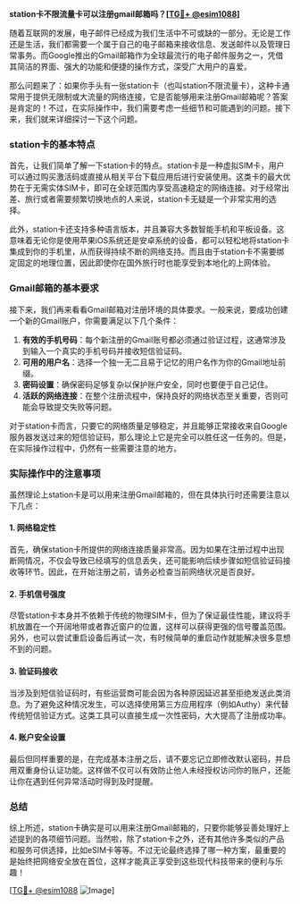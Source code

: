 **station卡不限流量卡可以注册gmail邮箱吗？[[TG💪+ @esim1088](https://t.me/s/esim1088)]**

随着互联网的发展，电子邮件已经成为我们生活中不可或缺的一部分。无论是工作还是生活，我们都需要一个属于自己的电子邮箱来接收信息、发送邮件以及管理日常事务。而Google推出的Gmail邮箱作为全球最流行的电子邮件服务之一，凭借其简洁的界面、强大的功能和便捷的操作方式，深受广大用户的喜爱。

那么问题来了：如果你手头有一张station卡（也叫station不限流量卡），这种卡通常用于提供无限制或大流量的网络连接，它是否能够用来注册Gmail邮箱呢？答案是肯定的！不过，在实际操作中，我们需要考虑一些细节和可能遇到的问题。接下来，我们就来详细探讨一下这个问题。

### station卡的基本特点

首先，让我们简单了解一下station卡的特点。station卡是一种虚拟SIM卡，用户可以通过购买激活码或直接从相关平台下载应用后进行安装使用。这类卡的最大优势在于无需实体SIM卡，即可在全球范围内享受高速稳定的网络连接。对于经常出差、旅行或者需要频繁切换地点的人来说，station卡无疑是一个非常实用的选择。

此外，station卡还支持多种语言版本，并且兼容大多数智能手机和平板设备。这意味着无论你是使用苹果iOS系统还是安卓系统的设备，都可以轻松地将station卡集成到你的手机里，从而获得持续不断的网络支持。而且由于station卡不需要绑定固定的地理位置，因此即使你在国外旅行时也能享受到本地化的上网体验。

### Gmail邮箱的基本要求

接下来，我们再来看看Gmail邮箱对注册环境的具体要求。一般来说，要成功创建一个新的Gmail账户，你需要满足以下几个条件：

1. **有效的手机号码**：每个新注册的Gmail账号都必须通过验证过程，这通常涉及到输入一个真实的手机号码并接收短信验证码。
2. **可用的用户名**：选择一个独一无二且易于记忆的用户名作为你的Gmail地址前缀。
3. **密码设置**：确保密码足够复杂以保护账户安全，同时也要便于自己记住。
4. **活跃的网络连接**：在整个注册流程中，保持良好的网络状态至关重要，否则可能会导致提交失败等问题。

对于station卡而言，只要它的网络质量足够稳定，并且能够正常接收来自Google服务器发送过来的短信验证码，那么理论上它是完全可以胜任这一任务的。但是，在实际操作过程中，仍然有一些需要注意的地方。

### 实际操作中的注意事项

虽然理论上station卡是可以用来注册Gmail邮箱的，但在具体执行时还需要注意以下几点：

#### 1. 网络稳定性
首先，确保station卡所提供的网络连接质量非常高。因为如果在注册过程中出现断网情况，不仅会导致已经填写的信息丢失，还可能影响后续步骤如短信验证码接收等环节。因此，在开始注册之前，请务必检查当前网络状况是否良好。

#### 2. 手机信号强度
尽管station卡本身并不依赖于传统的物理SIM卡，但为了保证最佳性能，建议将手机放置在一个开阔地带或者靠近窗户的位置，这样可以获得更强的信号覆盖范围。另外，也可以尝试重启设备后再试一次，有时候简单的重启动作就能解决很多意想不到的问题。

#### 3. 验证码接收
当涉及到短信验证码时，有些运营商可能会因为各种原因延迟甚至拒绝发送此类消息。为了避免这种情况发生，可以选择使用第三方应用程序（例如Authy）来代替传统短信验证方式。这类工具可以直接生成一次性密码，大大提高了注册成功率。

#### 4. 账户安全设置
最后但同样重要的是，在完成基本注册之后，请不要忘记立即修改默认密码，并启用双重身份认证功能。这样做不仅可以有效防止他人未经授权访问你的账户，还能让你在遇到任何异常活动时得到及时提醒。

### 总结

综上所述，station卡确实是可以用来注册Gmail邮箱的，只要你能够妥善处理好上述提到的各项细节问题。当然啦，除了station卡之外，还有其他许多类似的产品和服务可供选择，比如eSIM卡等等。不过无论最终选择了哪一种方案，最重要的是始终把网络安全放在首位，这样才能真正享受到这些现代科技带来的便利与乐趣！

[[TG💪+ @esim1088](https://t.me/s/esim1088) ![Image](https://i.postimg.cc/4NQfJmqS/Snipaste-2025-05-13-00-14-12.png)]